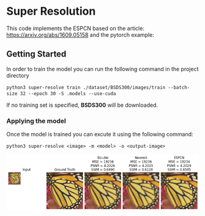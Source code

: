 # Super Resolution

This code implements the ESPCN based on the article: https://arxiv.org/abs/1609.05158 
and the pytorch example: 

## Getting Started
In order to train the model you can run the following command in the project directory
```shell
python3 super-resolve train ./dataset/BSDS300/images/train --batch-size 32 --epoch 30 -S .models --use-cuda 
```
If no training set is specified, **BSDS300** will be downloaded.

### Applying the model
Once the model is trained you can excute it using the following command:
```shell
python3 super-resolve <image> -m <model> -o <output-image>
```

![butterfly](source/images/image.png)



<!-- 
https://data.vision.ee.ethz.ch/cvl/DIV2K/ 
-->